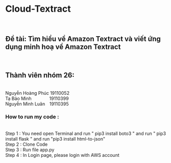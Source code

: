 # Cloud-Textract 
<br> <h2>Đề tài: Tìm hiểu về Amazon Textract và viết ứng dụng minh hoạ về Amazon Textract </h2>
<br> <h2>Thành viên nhóm 26: </h2>
<br> Nguyễn Hoàng Phúc&nbsp;19110052
<br> Tạ Bảo Minh&emsp;&emsp;&emsp;&emsp;19110399
<br> Nguyễn Minh Luân&emsp;19110395
<br>
<h3>How to run my code :</h3> 
<br>Step 1 :  You need open Terminal and run " pip3 install boto3 " and run " pip3 install flask " and run "pip3 install html-to-json"
<br>Step 2 :  Clone Code 
<br>Step 3 :  Run file app.py
<br>Step 4 :  In Login page, please login with AWS account 

